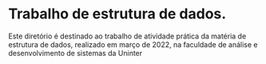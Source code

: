 # Trabalho de estrutura de dados.
Este diretório é destinado ao trabalho de atividade prática da matéria de estrutura de dados, realizado em março de 2022, na faculdade de análise e desenvolvimento de sistemas da Uninter


